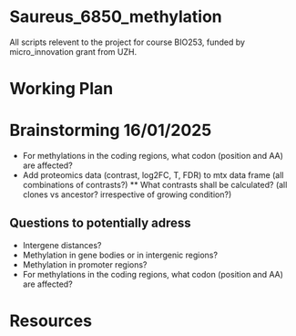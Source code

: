 # Saureus_6850_methylation

All scripts relevent to the project for course BIO253, funded by micro_innovation grant from UZH.



# Working Plan



# Brainstorming 16/01/2025
* For methylations in the coding regions, what codon (position and AA) are affected?
* Add proteomics data (contrast, log2FC, T, FDR) to mtx data frame (all combinations of contrasts?)
** What contrasts shall be calculated? (all clones vs ancestor? irrespective of growing condition?)


## Questions to potentially adress
* Intergene distances?
* Methylation in gene bodies or in intergenic regions?
* Methylation in promoter regions?
* For methylations in the coding regions, what codon (position and AA) are affected?




# Resources


